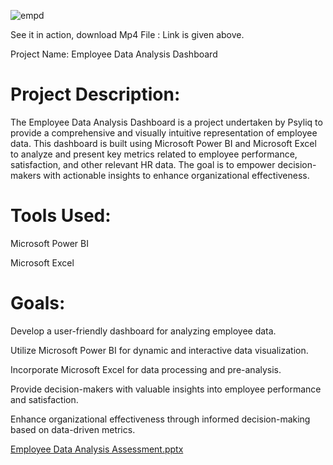 ![empd](https://github.com/Khushbooo123/Employee-Data-Analysis-Dashboard/assets/52238176/def28b4a-8a0c-4736-9b38-13a7cb0e3df1)

See it in action, download Mp4 File : Link is given above.

Project Name: Employee Data Analysis Dashboard

# Project Description:

The Employee Data Analysis Dashboard is a project undertaken by Psyliq to provide a comprehensive and visually intuitive representation of employee data. This dashboard is built using Microsoft Power BI and Microsoft Excel to analyze and present key metrics related to employee performance, satisfaction, and other relevant HR data. The goal is to empower decision-makers with actionable insights to enhance organizational effectiveness.

# Tools Used:

Microsoft Power BI

Microsoft Excel

# Goals:

Develop a user-friendly dashboard for analyzing employee data.

Utilize Microsoft Power BI for dynamic and interactive data visualization.

Incorporate Microsoft Excel for data processing and pre-analysis.

Provide decision-makers with valuable insights into employee performance and satisfaction.

Enhance organizational effectiveness through informed decision-making based on data-driven metrics.

[Employee Data Analysis Assessment.pptx](https://github.com/Khushbooo123/Employee-Data-Analysis-Dashboard/files/14222500/Employee.Data.Analysis.Assessment.pptx)

